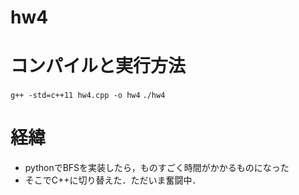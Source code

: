 # hw4

# コンパイルと実行方法

`g++ -std=c++11 hw4.cpp -o hw4`
`./hw4`

# 経緯

- pythonでBFSを実装したら，ものすごく時間がかかるものになった
- そこでC++に切り替えた．ただいま奮闘中．
